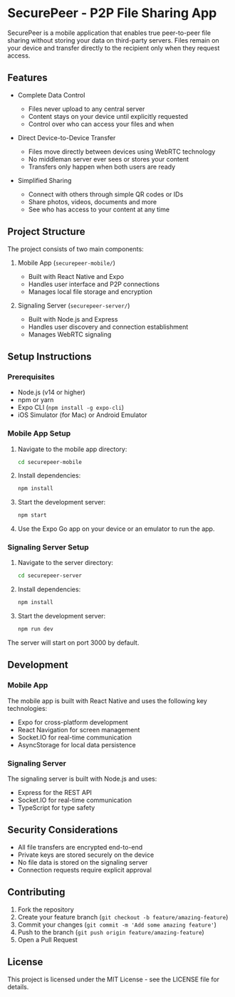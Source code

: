 # SecurePeer - P2P File Sharing App

SecurePeer is a mobile application that enables true peer-to-peer file sharing without storing your data on third-party servers. Files remain on your device and transfer directly to the recipient only when they request access.

## Features

- Complete Data Control
  - Files never upload to any central server
  - Content stays on your device until explicitly requested
  - Control over who can access your files and when

- Direct Device-to-Device Transfer
  - Files move directly between devices using WebRTC technology
  - No middleman server ever sees or stores your content
  - Transfers only happen when both users are ready

- Simplified Sharing
  - Connect with others through simple QR codes or IDs
  - Share photos, videos, documents and more
  - See who has access to your content at any time

## Project Structure

The project consists of two main components:

1. Mobile App (`securepeer-mobile/`)
   - Built with React Native and Expo
   - Handles user interface and P2P connections
   - Manages local file storage and encryption

2. Signaling Server (`securepeer-server/`)
   - Built with Node.js and Express
   - Handles user discovery and connection establishment
   - Manages WebRTC signaling

## Setup Instructions

### Prerequisites

- Node.js (v14 or higher)
- npm or yarn
- Expo CLI (`npm install -g expo-cli`)
- iOS Simulator (for Mac) or Android Emulator

### Mobile App Setup

1. Navigate to the mobile app directory:
   ```bash
   cd securepeer-mobile
   ```

2. Install dependencies:
   ```bash
   npm install
   ```

3. Start the development server:
   ```bash
   npm start
   ```

4. Use the Expo Go app on your device or an emulator to run the app.

### Signaling Server Setup

1. Navigate to the server directory:
   ```bash
   cd securepeer-server
   ```

2. Install dependencies:
   ```bash
   npm install
   ```

3. Start the development server:
   ```bash
   npm run dev
   ```

The server will start on port 3000 by default.

## Development

### Mobile App

The mobile app is built with React Native and uses the following key technologies:

- Expo for cross-platform development
- React Navigation for screen management
- Socket.IO for real-time communication
- AsyncStorage for local data persistence

### Signaling Server

The signaling server is built with Node.js and uses:

- Express for the REST API
- Socket.IO for real-time communication
- TypeScript for type safety

## Security Considerations

- All file transfers are encrypted end-to-end
- Private keys are stored securely on the device
- No file data is stored on the signaling server
- Connection requests require explicit approval

## Contributing

1. Fork the repository
2. Create your feature branch (`git checkout -b feature/amazing-feature`)
3. Commit your changes (`git commit -m 'Add some amazing feature'`)
4. Push to the branch (`git push origin feature/amazing-feature`)
5. Open a Pull Request

## License

This project is licensed under the MIT License - see the LICENSE file for details. 